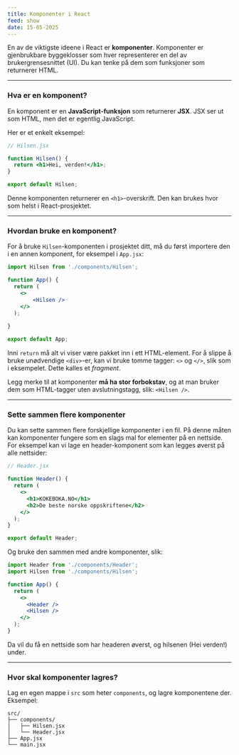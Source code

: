 ```yaml
---
title: Komponenter i React
feed: show
date: 15-05-2025
---
```



En av de viktigste ideene i React er **komponenter**. Komponenter er gjenbrukbare byggeklosser som hver representerer en del av brukergrensesnittet (UI). Du kan tenke på dem som funksjoner som returnerer HTML.

---

### Hva er en komponent?

En komponent er en **JavaScript-funksjon** som returnerer **JSX**. JSX ser ut som HTML, men det er egentlig JavaScript.

Her er et enkelt eksempel:

```jsx
// Hilsen.jsx

function Hilsen() {
  return <h1>Hei, verden!</h1>;
}

export default Hilsen;
```

Denne komponenten returnerer en `<h1>`-overskrift. Den kan brukes hvor som helst i React-prosjektet.

---

### Hvordan bruke en komponent?

For å bruke `Hilsen`-komponenten i prosjektet ditt, må du først importere den i en annen komponent, for eksempel i `App.jsx`:

```jsx
import Hilsen from './components/Hilsen';

function App() {
  return (
	<>
		<Hilsen />
    </>
  );
  
}

export default App;
```

Inni `return` må alt vi viser være pakket inn i ett HTML-element. For å slippe å bruke unødvendige `<div>`-er, kan vi bruke tomme tagger: `<>` og `</>`, slik som i eksempelet. Dette kalles et _fragment_.

Legg merke til at komponenter **må ha stor forbokstav**, og at man bruker dem som HTML-tagger uten avslutningstagg, slik: `<Hilsen />`.

---

### Sette sammen flere komponenter

Du kan sette sammen flere forskjellige komponenter i en fil. På denne måten kan komponenter fungere som en slags mal for elementer på en nettside. For eksempel kan vi lage en header-komponent som kan legges øverst på alle nettsider:

```jsx
// Header.jsx

function Header() {
  return (
    <>
      <h1>KOKEBOKA.NO</h1>
      <h2>De beste norske oppskriftene</h2>
    </>
  );
}

export default Header;
```

Og bruke den sammen med andre komponenter, slik:

```jsx
import Header from './components/Header';
import Hilsen from './components/Hilsen';

function App() {
  return (
    <>
      <Header />
      <Hilsen />
    </>
  );
}
```

Da vil du få en nettside som har headeren øverst, og hilsenen (Hei verden!) under.

---

### Hvor skal komponenter lagres?

Lag en egen mappe i `src` som heter `components`, og lagre komponentene der. Eksempel:

```
src/
├── components/
│   ├── Hilsen.jsx
│   └── Header.jsx
├── App.jsx
└── main.jsx
```

